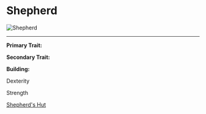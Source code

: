 # Shepherd

<div class="infobox box text-center">
<img src="../../assets/images/workers/shepherd.png" alt="Shepherd" />
<hr />
  <div class="row section-text text-left">
    <div class="col">
      <p><strong>Primary Trait:</strong></p>
      <p><strong>Secondary Trait:</strong></p>
      <p><strong>Building:</strong></p>
    </div>
    <div class="col">
      <p>Dexterity</p>
      <p>Strength</p>
      <p><a href="../buildings/shepherd">Shepherd's Hut</a></p>
    </div>
  </div>
</div>